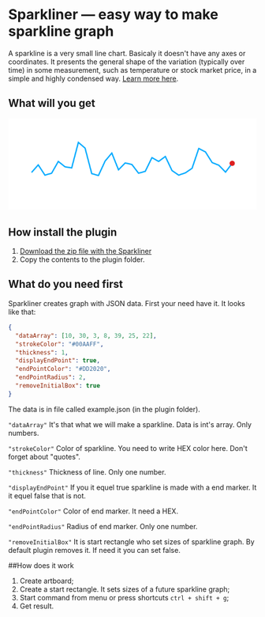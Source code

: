 # Sparkliner — easy way to make sparkline graph
A sparkline is a very small line chart. Basicaly it doesn't have any axes or coordinates. It presents the general shape of the variation (typically over time) in some measurement, such as temperature or stock market price, in a simple and highly condensed way. [Learn more here](https://en.wikipedia.org/wiki/Sparkline).

## What will you get
![Sparkline is ready](/sparkline-example.png)

## How install the plugin
1. [Download the zip file with the Sparkliner](https://github.com/Volorf/Sparkliner/archive/master.zip)
2. Copy the contents to the plugin folder.

## What do you need first
Sparkliner creates graph with JSON data. First your need have it. It looks like that:

``` json
{
  "dataArray": [10, 30, 3, 8, 39, 25, 22],
  "strokeColor": "#00AAFF",
  "thickness": 1,
  "displayEndPoint": true,
  "endPointColor": "#DD2020",
  "endPointRadius": 2,
  "removeInitialBox": true
}
```

The data is in file called example.json (in the plugin folder).

``` "dataArray" ```
It's that what we will make a sparkline. Data is int's array. Only numbers.

``` "strokeColor" ```
Color of sparkline. You need to write HEX color here. Don't forget about "quotes".

``` "thickness" ```
Thickness of line. Only one number.

``` "displayEndPoint" ```
If you it equel true sparkline is made with a end marker. It it equel false that is not.

``` "endPointColor" ```
Color of end marker. It need a HEX.

``` "endPointRadius" ```
Radius of end marker. Only one number.

``` "removeInitialBox" ```
It is start rectangle who set sizes of sparkline graph. By default plugin removes it. If need it you can set false.

##How does it work
1. Create artboard;
2. Create a start rectangle. It sets sizes of a future sparkline graph;
3. Start command from menu or press shortcuts ``` ctrl + shift + g ```;
4. Get result.
